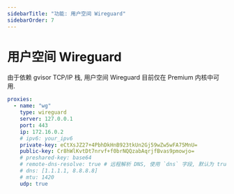 ```yaml
---
sidebarTitle: "功能: 用户空间 Wireguard"
sidebarOrder: 7
---
```


# 用户空间 Wireguard

由于依赖 gvisor TCP/IP 栈, 用户空间 Wireguard 目前仅在 Premium 内核中可用.

```yaml
proxies:
  - name: "wg"
    type: wireguard
    server: 127.0.0.1
    port: 443
    ip: 172.16.0.2
    # ipv6: your_ipv6
    private-key: eCtXsJZ27+4PbhDkHnB923tkUn2Gj59wZw5wFA75MnU=
    public-key: Cr8hWlKvtDt7nrvf+f0brNQQzabAqrjfBvas9pmowjo=
    # preshared-key: base64
    # remote-dns-resolve: true # 远程解析 DNS, 使用 `dns` 字段, 默认为 true
    # dns: [1.1.1.1, 8.8.8.8]
    # mtu: 1420
    udp: true
```
